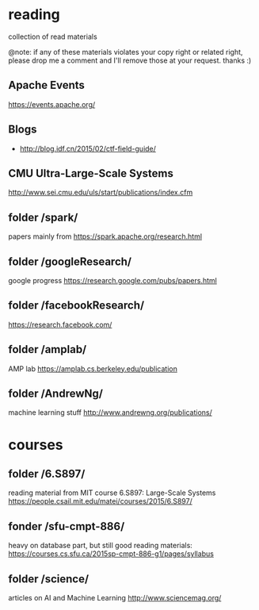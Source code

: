 # reading
collection of read materials

@note: if any of these materials violates your copy right or related right, please drop me a comment and I'll remove those at your request. thanks :)

## Apache Events
https://events.apache.org/

## Blogs
* http://blog.idf.cn/2015/02/ctf-field-guide/

## CMU Ultra-Large-Scale Systems 
http://www.sei.cmu.edu/uls/start/publications/index.cfm

## folder /spark/
papers mainly from https://spark.apache.org/research.html

## folder /googleResearch/
google progress https://research.google.com/pubs/papers.html

## folder /facebookResearch/
https://research.facebook.com/

## folder /amplab/
AMP lab https://amplab.cs.berkeley.edu/publication

## folder /AndrewNg/
machine learning stuff http://www.andrewng.org/publications/


# courses
## folder /6.S897/
reading material from MIT course 6.S897: Large-Scale Systems https://people.csail.mit.edu/matei/courses/2015/6.S897/

## fonder /sfu-cmpt-886/
heavy on database part, but still good reading materials: https://courses.cs.sfu.ca/2015sp-cmpt-886-g1/pages/syllabus

## folder /science/
articles on AI and Machine Learning http://www.sciencemag.org/
